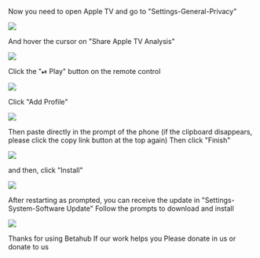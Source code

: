 Now you need to open Apple TV and go to "Settings-General-Privacy"

![][Privacy]

And hover the cursor on "Share Apple TV Analysis"

![][Share]

Click the "⏯ Play" button on the remote control

![][Remote]

Click "Add Profile"

![][Add Profile]

Then paste directly in the prompt of the phone (if the clipboard disappears, please click the copy link button at the top again)
Then click "Finish"

![][Type URL]

and then, click "Install"

![][Install Profile]

After restarting as prompted, you can receive the update in "Settings-System-Software Update"
Follow the prompts to download and install

![][Update]

Thanks for using Betahub
If our work helps you
Please donate in us or donate to us

[Privacy]:  https://tva1.sinaimg.cn/large/008i3skNgy1gwqqdqt8t8j311q0hqdge.jpg
[Share]:  https://tva1.sinaimg.cn/large/008i3skNgy1gwqrjc3zbpj311q0hqdgc.jpg
[Remote]:  https://tva1.sinaimg.cn/large/008i3skNgy1gwqrptfoy4j30he0hqdfx.jpg
[Add Profile]:  https://tva1.sinaimg.cn/large/008i3skNgy1gwqrjq2216j311q0hq3yw.jpg
[Type URL]:  https://tva1.sinaimg.cn/large/008i3skNgy1gwqrjxzzaaj30hv0hqmxa.jpg
[Install Profile]:  https://tva1.sinaimg.cn/large/008i3skNgy1gwqrihdjz6j311q0hqdgc.jpg
[Update]:  https://tva1.sinaimg.cn/large/008i3skNgy1gwqrnswkn5j311q0hqmxd.jpg